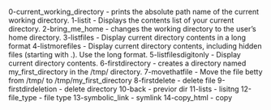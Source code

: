 0-current_working_directory - prints the absolute path name of the current working directory.
1-listit - Displays the contents list of your current directory.
2-bring_me_home - changes the working directory to the user’s home directory.
3-listfiles - Display current directory contents in a long format
4-listmorefiles - Display current directory contents, including hidden files (starting with .). Use the long format.
5-listfilesdigitonly - Display current directory contents.
6-firstdirectory - creates a directory named my_first_directory in the /tmp/ directory.
7-movethatfile - Move the file betty from /tmp/ to /tmp/my_first_directory
8-firstdelete - delete file
9-firstdirdeletion - delete directory
10-back - previor dir
11-lists - lisitng
12-file_type - file type
13-symbolic_link - symlink
14-copy_html - copy


